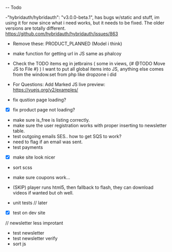 
-- Todo

-"hybridauth/hybridauth": "v3.0.0-beta.1", has bugs w/static and stuff, im using it for now since
    what i need works, but it needs to be fixed. The older versions are totally different.
    https://github.com/hybridauth/hybridauth/issues/863

- Remove these: PRODUCT_PLANNED (Model i think)
- make function for getting url in JS same as phalcoy
- Check the TODO items eg in jetbrains ( some in views, {# @TODO Move JS to File #} )
    I want to put all global items into JS, anything else comes from the window.set from php like dropzone i did

- For Questions: Add Marked JS live preview: https://vuejs.org/v2/examples/
- fix qustion page loading?
- [X] fix product page not loading?
- make sure is_free is listing correctly.
- make sure the user registration works with proper inserting to newsletter table.
- test outgoing emails SES.. how to get SQS to work?
- need to flag if an email was sent.
- test payments

- [x] make site look nicer
- sort scss
- make sure coupons work...
- (SKIP) player runs html5, then fallback to flash,
    they can download videos if wanted but oh well.

- unit tests // later
- [x] test on dev site

// newsletter less improtant
- test newsletter
- test newsletter verify
- sort js

